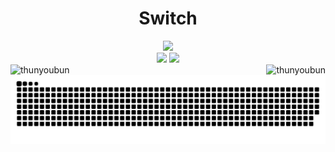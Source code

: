 <div style="display: flex; justify-content: center; align-items: center;" align="center">
    <h1 align="center" style="border-style: none;">Switch</h1>
</div>

<div align="center">
  <img height="180em" src="https://github-readme-streak-stats.herokuapp.com?user=thunyoubun&theme=blueberry" />
 </div>
 
<div align="center">

 <img height="180em" src="https://github-readme-stats.vercel.app/api?username=anuraghazra&show_icons=true&theme=radical"/>
 <img height="180em" src="https://github-readme-stats.vercel.app/api/top-langs/?username=thunyoubun&layout=compact&theme=blueberry" />
 </div>
 
<div>
<img align="left" src="https://komarev.com/ghpvc/?username=thunyoubun&label=Profile%20views&color=246BF9" alt="thunyoubun"/>
<img align="right" src="https://img.shields.io/github/followers/thunyoubun?color=246BF9&label=Followers" alt="thunyoubun" /> 
</div>
<br>
<div align="center">
  <img src="https://raw.githubusercontent.com/thunyoubun/thunyoubun/output/github-contribution-grid-snake.svg" />
</div>

<!---
- 👋 Hi, I’m Switch
- 👀 I’m interested in ...
- 🌱 I’m currently learning ...
- 💞️ I’m looking to collaborate on ...
- 📫 How to reach me ...


thunyoubun/thunyoubun is a ✨ special ✨ repository because its `README.md` (this file) appears on your GitHub profile.
You can click the Preview link to take a look at your changes.
--->

